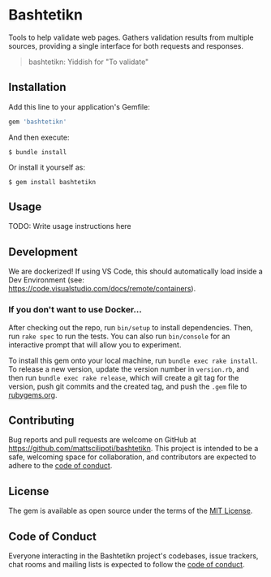# Bashtetikn

Tools to help validate web pages. Gathers validation results from multiple sources, providing a single interface for both requests and responses.

> bashtetikn: Yiddish for "To validate"

## Installation

Add this line to your application's Gemfile:

```ruby
gem 'bashtetikn'
```

And then execute:

    $ bundle install

Or install it yourself as:

    $ gem install bashtetikn

## Usage

TODO: Write usage instructions here

## Development

We are dockerized! If using VS Code, this should automatically load inside a Dev Environment (see: https://code.visualstudio.com/docs/remote/containers).

### If you don't want to use Docker...

After checking out the repo, run `bin/setup` to install dependencies. Then, run `rake spec` to run the tests. You can also run `bin/console` for an interactive prompt that will allow you to experiment.

To install this gem onto your local machine, run `bundle exec rake install`. To release a new version, update the version number in `version.rb`, and then run `bundle exec rake release`, which will create a git tag for the version, push git commits and the created tag, and push the `.gem` file to [rubygems.org](https://rubygems.org).

## Contributing

Bug reports and pull requests are welcome on GitHub at https://github.com/mattscilipoti/bashtetikn. This project is intended to be a safe, welcoming space for collaboration, and contributors are expected to adhere to the [code of conduct](https://github.com/mattscilipoti/bashtetikn/blob/deploy/CODE_OF_CONDUCT.md).

## License

The gem is available as open source under the terms of the [MIT License](https://opensource.org/licenses/MIT).

## Code of Conduct

Everyone interacting in the Bashtetikn project's codebases, issue trackers, chat rooms and mailing lists is expected to follow the [code of conduct](https://github.com/mattscilipoti/bashtetikn/blob/deploy/CODE_OF_CONDUCT.md).

